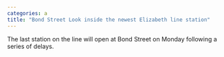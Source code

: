 ```yaml
---
categories: a
title: "Bond Street Look inside the newest Elizabeth line station"
---
```

The last station on the line will open at Bond Street on Monday following a series of delays.